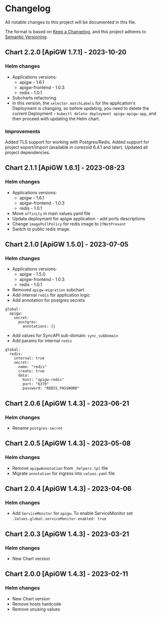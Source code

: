 # Changelog

All notable changes to this project will be documented in this file.

The format is based on [Keep a Changelog](https://keepachangelog.com/en/1.0.0/),
and this project adheres to [Semantic Versioning](https://semver.org/spec/v2.0.0.html).


## Chart 2.2.0 [ApiGW 1.7.1] - 2023-10-20
### Helm changes
- Applications versions:
    - apigw - 1.6.1
    - apigw-frontend - 1.0.3
    - redis - 1.0.1
- Subcharts refactoring
- In this version, the `selector.matchLabels` for the application's Deployment is changing, so before updating, you need to delete the current Deployment - `kubectl delete deployment apigw-apigw-app`, and then proceed with updating the Helm chart.

### Improvements
Added TLS support for working with Postgres/Redis.
Added support for project export/import (available in corezoid 6.4.1 and later).
Updated all project dependencies.

## Chart 2.1.1 [ApiGW 1.6.1] - 2023-08-23
### Helm changes
- Applications versions:
    - apigw - 1.6.1
    - apigw-frontend - 1.0.3
    - redis - 1.0.1
- Move `affinity` in main values.yaml file
- Update deploymant for apigw application - add ports descriptions
- Change `imagePullPolicy` for redis image to `IfNotPresent`
- Switch to public redis image.

## Chart 2.1.0 [ApiGW 1.5.0] - 2023-07-05
### Helm changes
- Applications versions:
    - apigw - 1.5.0
    - apigw-frontend - 1.0.3
    - redis - 1.0.1
- Removed `apigw-migration` subchart
- Add internal `redis` for application logic
- Add annotation for postgres secrets
```
global:
  apigw:
    secret:
      postgres:
        annotations: {}
```
- Add values for SyncAPI sub-domain: `sync_subDomain`
- Add params for internal `redis`
```
global:
  redis:
    internal: true
    secret:
      name: "redis"
      create: true
      data:
        host: "apigw-redis"
        port: "6379"
        password: "REDIS_PASSWORD"
```


## Chart 2.0.6 [ApiGW 1.4.3] - 2023-06-21
### Helm changes
- Rename `postgres-secret`


## Chart 2.0.5 [ApiGW 1.4.3] - 2023-05-08
### Helm changes
- Remove `apigwAnnotation` from `_helpers.tpl` file
- Migrate `annotation` for ingress into `values.yaml` file


## Chart 2.0.4 [ApiGW 1.4.3] - 2023-04-06
### Helm changes
- Add `ServiceMonitor` for `apigw`. To enable ServiceMonitor set `.Values.global.serviceMonitor.enabled: true`


## Chart 2.0.3 [ApiGW 1.4.3] - 2023-03-21
### Helm changes
- New Chart version


## Chart 2.0.0 [ApiGW 1.4.3] - 2023-02-11
### Helm changes
- New Chart version
- Remove hosts hardcode
- Remove unusing values
